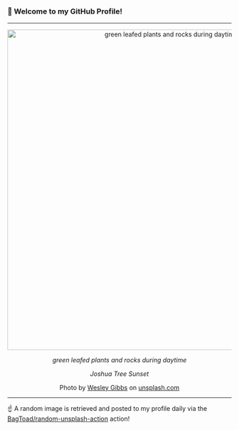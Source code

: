 ### 👋 Welcome to my GitHub Profile!

----

<div align="center">
  <img width="720" src="https://images.unsplash.com/photo-1518399860883-63ea1b251390?crop=entropy&cs=tinysrgb&fit=max&fm=jpg&ixid=M3w1NTI0OTR8MHwxfHJhbmRvbXx8fHx8fHx8fDE3MzUwMjA3NjR8&ixlib=rb-4.0.3&q=80&w=1080" alt="green leafed plants and rocks during daytime">
  
  <em>green leafed plants and rocks during daytime</em>
  
  <em>Joshua Tree Sunset</em>
  
  Photo by [Wesley Gibbs](null) on [unsplash.com](https://unsplash.com/)
</div>

----

☝️ A random image is retrieved and posted to my profile daily via the [BagToad/random-unsplash-action](https://github.com/BagToad/random-unsplash-action) action!
